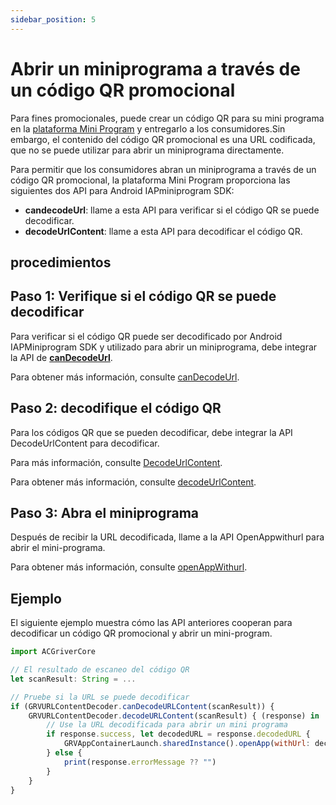```yaml
---
sidebar_position: 5
---
```


# Abrir un miniprograma a través de un código QR promocional

Para fines promocionales, puede crear un código QR para su mini programa en la [plataforma Mini Program](/) y entregarlo a los consumidores.Sin embargo, el contenido del código QR promocional es una URL codificada, que no se puede utilizar para abrir un miniprograma directamente.

Para permitir que los consumidores abran un miniprograma a través de un código QR promocional, la plataforma Mini Program proporciona las siguientes dos API para Android IAPminiprogram SDK:

- **candecodeUrl**: llame a esta API para verificar si el código QR se puede decodificar.
- **decodeUrlContent**: llame a esta API para decodificar el código QR.

## procedimientos
## Paso 1: Verifique si el código QR se puede decodificar
Para verificar si el código QR puede ser decodificado por Android IAPMiniprogram SDK y utilizado para abrir un miniprograma, debe integrar la API de **[canDecodeUrl](/)**.

Para obtener más información, consulte  [canDecodeUrl](/).

## Paso 2: decodifique el código QR
Para los códigos QR que se pueden decodificar, debe integrar la API DecodeUrlContent para decodificar.

Para más información, consulte [DecodeUrlContent](/).

Para obtener más información, consulte [decodeUrlContent](/).

## Paso 3: Abra el miniprograma
Después de recibir la URL decodificada, llame a la API OpenAppwithurl para abrir el mini-programa.

Para obtener más información, consulte [openAppWithurl](/).
## Ejemplo
El siguiente ejemplo muestra cómo las API anteriores cooperan para decodificar un código QR promocional y abrir un mini-program.

```js
import ACGriverCore

// El resultado de escaneo del código QR
let scanResult: String = ... 

// Pruebe si la URL se puede decodificar
if (GRVURLContentDecoder.canDecodeURLContent(scanResult)) {
    GRVURLContentDecoder.decodeURLContent(scanResult) { (response) in
        // Use la URL decodificada para abrir un mini programa
        if response.success, let decodedURL = response.decodedURL {
            GRVAppContainerLaunch.sharedInstance().openApp(withUrl: decodedURL, extraParams: [:])
        } else {
            print(response.errorMessage ?? "")
        }
    }
}
```